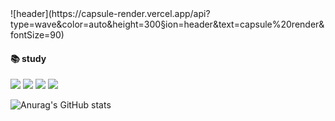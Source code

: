 <div aligin=center>
![header](https://capsule-render.vercel.app/api?type=wave&color=auto&height=300&section=header&text=capsule%20render&fontSize=90)


  
<h4>📚 study</h4>
<img src="https://img.shields.io/badge/TypeScript-3178C6?style=flat&logo=TypeScript&logoColor=white"/>
<img src="https://img.shields.io/badge/JavaScript-F7DF1E?style=flat&logo=JavaScript&logoColor=white"/>
<img src="https://img.shields.io/badge/CSS3-1572B6?style=flat&logo=CSS3&logoColor=orange"/>
<img src="https://img.shields.io/badge/HTML5-E34F26?style=flat&logo=HTML5&logoColor=white"/> 


![Anurag's GitHub stats](https://github-readme-stats.vercel.app/api?username=chohyundon&show_icons=true&theme=radical)
</div>
